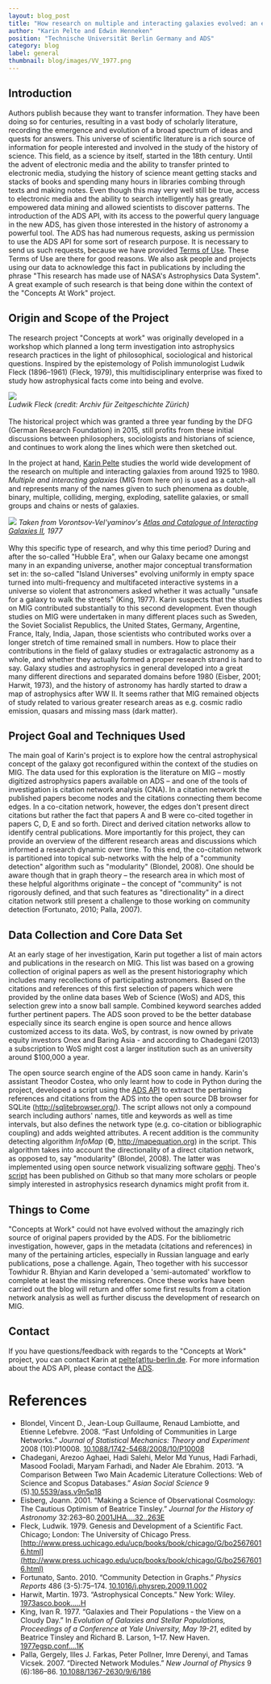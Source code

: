 ```yaml
---
layout: blog_post
title: "How research on multiple and interacting galaxies evolved: an epistemological and bibliometric investigation"
author: "Karin Pelte and Edwin Henneken"
position: "Technische Universität Berlin Germany and ADS"
category: blog
label: general
thumbnail: blog/images/VV_1977.png
---
```


## Introduction

Authors publish because they want to transfer information. They have been doing so for centuries, resulting in a vast body of scholarly literature, recording the emergence and evolution of a broad spectrum of ideas and quests for answers. This universe of scientific literature is a rich source of information for people interested and involved in the study of the history of science. This field, as a science by itself, started in the 18th century. Until the advent of electronic media and the ability to transfer printed to electronic media, studying the history of science meant getting stacks and stacks of books and spending many hours in libraries combing through texts and making notes. Even though this may very well still be true, access to electronic media and the ability to search intelligently has greatly empowered data mining and allowed scientists to discover patterns. The introduction of the ADS API, with its access to the powerful query language in the new ADS, has given those interested in the history of astronomy a powerful tool. The ADS has had numerous requests, asking us permission to use the ADS API for some sort of research purpose. It is necessary to send us such requests, because we have provided [Terms of Use](../help/terms/). These Terms of Use are there for good reasons. We also ask people and projects using our data to acknowledge this fact in publications by including the phrase "This research has made use of NASA's Astrophysics Data System". A great example of such research is that being done within the context of the "Concepts At Work" project.

## Origin and Scope of the Project

The research project "Concepts at work" was originally developed in a workshop which planned a long term investigation into astrophysics research practices in the light of philosophical, sociological and historical questions. Inspired by the epistemology of Polish immunologist Ludwik Fleck (1896–1961) (Fleck, 1979), this multidisciplinary enterprise was fixed to study how astrophysical facts come into being and evolve.

<div class="text-center">
    <img class="img-thumbnail" src="{{ site.baseurl }}/blog/images/LudwikFleck.jpg" />
<br><em>Ludwik Fleck (credit: Archiv für Zeitgeschichte Zürich)</em>
</div>
<br>
The historical project which was granted a three year funding by the DFG (German Research Foundation) in 2015, still profits from these initial discussions between philosophers, sociologists and historians of science, and continues to work along the lines which were then sketched out.

In the project at hand, [Karin Pelte](http://www.philosophie.tu-berlin.de/menue/fachgebiete/wissenschaftsgeschichte/team/wissenschaftliche_mitarbeiter/karin_pelte_ma/) studies the world wide development of the research on multiple and interacting galaxies from around 1925 to 1980. *Multiple and interacting galaxies* (MIG from here on) is used as a catch-all and represents many of the names given to such phenomena as double, binary, multiple, colliding, merging, exploding, satellite galaxies, or small groups and chains or nests of galaxies.

<div class="text-center">
    <img class="img-thumbnail" src="{{ site.baseurl }}/blog/images/VV_1977.png" />
<em>Taken from Vorontsov-Vel'yaminov's <a href="https://ui.adsabs.harvard.edu/#abs/19771977A&AS...28....1V/abstract">Atlas and Catalogue of Interacting Galaxies II</a>, 1977</em>
</div>
<br>
Why this specific type of research, and why this time period? During and after the so-called "Hubble Era", when our Galaxy became one amongst many in an expanding universe, another major conceptual transformation set in: the so-called "Island Universes" evolving uniformly in empty space turned into multi-frequency and multifaceted interactive systems in a universe so violent that astronomers asked whether it was actually "unsafe for a galaxy to walk the streets" (King, 1977). Karin suspects that the studies on MIG contributed substantially to this second development. Even though studies on MIG were undertaken in many different places such as Sweden, the Soviet Socialist Republics, the United States, Germany, Argentine, France, Italy, India, Japan, those scientists who contributed works over a longer stretch of time remained small in numbers. How to place their contributions in the field of galaxy studies or extragalactic astronomy as a whole, and whether they actually formed a proper research strand is hard to say. Galaxy studies and astrophysics in general developed into a great many different directions and separated domains before 1980 (Eisber, 2001; Harwit, 1973), and the history of astronomy has hardly started to draw a map of astrophysics after WW II. It seems rather that MIG remained objects of study related to various greater research areas as e.g. cosmic radio emission, quasars and missing mass (dark matter).

## Project Goal and Techniques Used

The main goal of Karin's project is to explore how the central astrophysical concept of the galaxy got reconfigured within the context of the studies on MIG. The data used for this exploration is the literature on MIG – mostly digitized astrophysics papers available on ADS – and one of the tools of investigation is citation network analysis (CNA). In a citation network the published papers become nodes and the citations connecting them become edges. In a co-citation network, however, the edges don't present direct citations but rather the fact that papers A and B were co-cited together in papers C, D, E and so forth. Direct and derived citation networks allow to identify central publications. More importantly for this project, they can provide an overview of the different research areas and discussions which informed a research dynamic over time. To this end, the co-citation network is partitioned into topical sub-networks with the help of a "community detection" algorithm such as "modularity" (Blondel, 2008). One should be aware though that in graph theory – the research area in which most of these helpful algorithms originate – the concept of "community" is not rigorously defined, and that such features as "directionality" in a direct citation network still present a challenge to those working on community detection (Fortunato, 2010; Palla, 2007).

## Data Collection and Core Data Set

At an early stage of her investigation, Karin put together a list of main actors and publications in the research on MIG. This list was based on a growing collection of original papers as well as the present historiography which includes many recollections of participating astronomers. Based on the citations and references of this first selection of papers which were provided by the online data bases Web of Science (WoS) and ADS, this selection grew into a snow ball sample. Combined keyword searches added further pertinent papers. The ADS soon proved to be the better database especially since its search engine is open source and hence allows customized access to its data. WoS, by contrast, is now owned by private equity investors Onex and Baring Asia - and according to Chadegani (2013) a subscription to WoS might cost a larger institution such as an university around $100,000 a year.

The open source search engine of the ADS soon came in handy. Karin's assistant Theodor Costea, who only learnt how to code in Python during the project, developed a script using the [ADS API](../help/api/) to extract the pertaining references and citations from the ADS into the open source DB browser for SQLite (<http://sqlitebrowser.org/>). The script allows not only a compound search including authors' names, title and keywords as well as time intervals, but also defines the network type (e.g. co-citation or bibliographic coupling) and adds weighted attributes. A recent addition is the community detecting algorithm *InfoMap* (©, <http://mapequation.org>) in the script. This algorithm takes into account the directionality of a direct citation network, as opposed to, say "modularity" (Blondel, 2008). The latter was implemented using open source network visualizing software [gephi](https://gephi.org/). Theo's [script](https://github.com/ghineaion/ads2gephi) has been published on Github so that many more scholars or people simply interested in astrophysics research dynamics might profit from it.

## Things to Come

"Concepts at Work" could not have evolved without the amazingly rich source of original papers provided by the ADS. For the bibliometric investigation, however, gaps in the metadata (citations and references) in many of the pertaining articles, especially in Russian language and early publications, pose a challenge. Again, Theo together with his successor Towhidur R. Bhyian and Karin developed a 'semi-automated' workflow to complete at least the missing references. Once these works have been carried out the blog will return and offer some first results from a citation network analysis as well as further discuss the development of research on MIG.

## Contact
If you have questions/feedback with regards to the "Concepts at Work" project, you can contact Karin at [pelte(at)tu-berlin.de](http://www.tu-berlin.de/allgemeine_seiten/e_mail_anfrage/id/179204/?no_cache=1&ask_mail=WuNNdgAInnBVl0KHPneCf%2BDO%2BYAYBl5Ur1oEp94L4Ns%3D&ask_name=PELTE). For more information about the ADS API, please contact the [ADS](mailto:adshelp@cfa.harvard.edu).
 
# References
* Blondel, Vincent D., Jean-Loup Guillaume, Renaud Lambiotte, and Etienne Lefebvre. 2008. “Fast Unfolding of Communities in Large Networks.” *Journal of Statistical Mechanics: Theory and Experiment* 2008 (10):P10008. [10.1088/1742-5468/2008/10/P10008](https://doi.org/10.1088/1742-5468/2008/10/P10008)
* Chadegani, Arezoo Aghaei, Hadi Salehi, Melor Md Yunus, Hadi Farhadi, Masood Fooladi, Maryam Farhadi, and Nader Ale Ebrahim. 2013. “A Comparison Between Two Main Academic Literature Collections: Web of Science and Scopus Databases.” *Asian Social Science* 9 (5).[10.5539/ass.v9n5p18](https://doi.org/10.5539/ass.v9n5p18)
* Eisberg, Joann. 2001. “Making a Science of Observational Cosmology: The Cautious Optimism of Beatrice Tinsley.” *Journal for the History of Astronomy* 32:263–80.[2001JHA....32..263E](https://ui.adsabs.harvard.edu/#abs/2001JHA....32..263E/abstract)
* Fleck, Ludwik. 1979. Genesis and Development of a Scientific Fact. Chicago; London: The University of Chicago Press. [http://www.press.uchicago.edu/ucp/books/book/chicago/G/bo25676016.html](http://www.press.uchicago.edu/ucp/books/book/chicago/G/bo25676016.html)
* Fortunato, Santo. 2010. “Community Detection in Graphs.” *Physics Reports* 486 (3-5):75–174. [10.1016/j.physrep.2009.11.002](https://doi.org/10.1016/j.physrep.2009.11.002)
* Harwit, Martin. 1973. “Astrophysical Concepts.” New York: Wiley. [1973asco.book.....H](https://ui.adsabs.harvard.edu/#abs/1973asco.book.....H/abstract)
* King, Ivan R. 1977. “Galaxies and Their Populations - the View on a Cloudy Day.” In *Evolution of Galaxies and Stellar Populations, Proceedings of a Conference at Yale University, May 19-21*, edited by Beatrice Tinsley and Richard B. Larson, 1–17. New Haven. [1977egsp.conf....1K](https://ui.adsabs.harvard.edu/#abs/1977egsp.conf....1K/abstract)
* Palla, Gergely, Illes J. Farkas, Peter Pollner, Imre Derenyi, and Tamas Vicsek. 2007. “Directed Network Modules.” *New Journal of Physics* 9 (6):186–86. [10.1088/1367-2630/9/6/186](https://doi.org/10.1088/1367-2630/9/6/186)
